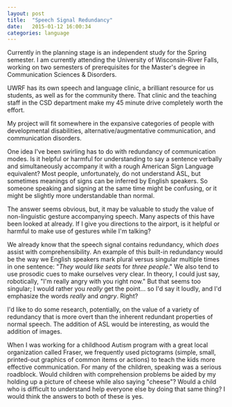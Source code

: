 ```yaml
---
layout: post
title:  "Speech Signal Redundancy"
date:   2015-01-12 16:00:34
categories: language
---
```


Currently in the planning stage is an independent study for the Spring semester. I am currently attending the University of Wisconsin-River Falls, working on two semesters of prerequisites for the Master's degree in Communication Sciences & Disorders.

UWRF has its own speech and language clinic, a brilliant resource for us students, as well as for the community there. That clinic and the teaching staff in the CSD department make my 45 minute drive completely worth the effort.

My project will fit somewhere in the expansive categories of people with developmental disabilities, alternative/augmentative communication, and communication disorders.

One idea I've been swirling has to do with redundancy of communication modes. Is it helpful or harmful for understanding to say a sentence verbally and simultaneously accompany it with a rough American Sign Language equivalent? Most people, unfortunately, do not understand ASL, but sometimes meanings of signs can be inferred by English speakers. So someone speaking and signing at the same time might be confusing, or it might be slightly more understandable than normal.

The answer seems obvious, but, it may be valuable to study the value of non-linguistic gesture accompanying speech. Many aspects of this have been looked at already. If I give you directions to the airport, is it helpful or harmful to make use of gestures while I'm talking?

We already know that the speech signal contains redundancy, which *does* assist with comprehensibility. An example of this built-in redundancy would be the way we English speakers mark plural versus singular multiple times in one sentence: "*They would like seats* for *three people*." We also tend to use prosodic cues to make ourselves very clear. In theory, I could just say, robotically, "I'm really angry with you right now." But that seems too singular; I would rather you *really* get the point... so I'd say it loudly, and I'd emphasize the words *really* and *angry*. Right?

I'd like to do some research, potentially, on the value of a variety of redundancy that is more overt than the inherent redundant properties of normal speech. The addition of ASL would be interesting, as would the addition of images.

When I was working for a childhood Autism program with a great local organization called Fraser, we frequently used pictograms (simple, small, printed-out graphics of common items or actions) to teach the kids more effective communication. For many of the children, speaking was a serious roadblock. Would children with comprehension problems be aided by my holding up a picture of cheese while also saying "cheese"? Would a child who is difficult to understand help everyone else by doing that same thing? I would think the answers to both of these is yes.
